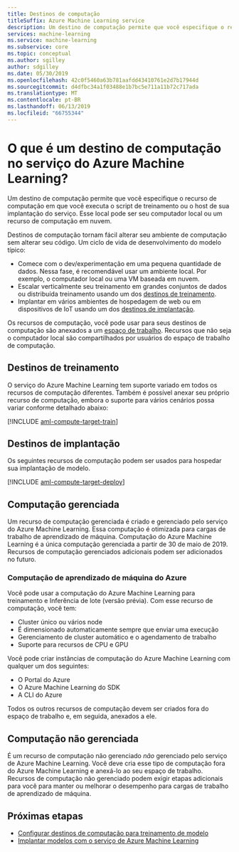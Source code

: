 ```yaml
---
title: Destinos de computação
titleSuffix: Azure Machine Learning service
description: Um destino de computação permite que você especifique o recurso de computação em que você executa o script de treinamento ou o host de sua implantação do serviço. Esse local pode ser seu computador local ou um recurso de computação em nuvem.
services: machine-learning
ms.service: machine-learning
ms.subservice: core
ms.topic: conceptual
ms.author: sgilley
author: sdgilley
ms.date: 05/30/2019
ms.openlocfilehash: 42c0f5460a63b781aafdd43410761e2d7b17944d
ms.sourcegitcommit: d4dfbc34a1f03488e1b7bc5e711a11b72c717ada
ms.translationtype: MT
ms.contentlocale: pt-BR
ms.lasthandoff: 06/13/2019
ms.locfileid: "66755344"
---
```

#  <a name="what-is-a-compute-target-in-azure-machine-learning-service"></a>O que é um destino de computação no serviço do Azure Machine Learning? 

Um destino de computação permite que você especifique o recurso de computação em que você executa o script de treinamento ou o host de sua implantação do serviço. Esse local pode ser seu computador local ou um recurso de computação em nuvem.

Destinos de computação tornam fácil alterar seu ambiente de computação sem alterar seu código.  Um ciclo de vida de desenvolvimento do modelo típico:

* Comece com o dev/experimentação em uma pequena quantidade de dados. Nessa fase, é recomendável usar um ambiente local. Por exemplo, o computador local ou uma VM baseada em nuvem.
* Escalar verticalmente seu treinamento em grandes conjuntos de dados ou distribuída treinamento usando um dos [destinos de treinamento](#train).  
* Implantar em vários ambientes de hospedagem de web ou em dispositivos de IoT usando um dos [destinos de implantação](#deploy).

Os recursos de computação, você pode usar para seus destinos de computação são anexados a um [espaço de trabalho](concept-workspace.md). Recursos que não seja o computador local são compartilhados por usuários do espaço de trabalho de computação.

## <a name="train"></a> Destinos de treinamento

O serviço do Azure Machine Learning tem suporte variado em todos os recursos de computação diferentes.  Também é possível anexar seu próprio recurso de computação, embora o suporte para vários cenários possa variar conforme detalhado abaixo:

[!INCLUDE [aml-compute-target-train](../../../includes/aml-compute-target-train.md)]


## <a name="deploy"></a>Destinos de implantação

Os seguintes recursos de computação podem ser usados para hospedar sua implantação de modelo.

[!INCLUDE [aml-compute-target-deploy](../../../includes/aml-compute-target-deploy.md)]


## <a name="managed-compute"></a>Computação gerenciada

Um recurso de computação gerenciada é criado e gerenciado pelo serviço do Azure Machine Learning. Essa computação é otimizada para cargas de trabalho de aprendizado de máquina. Computação do Azure Machine Learning é a única computação gerenciada a partir de 30 de maio de 2019. Recursos de computação gerenciados adicionais podem ser adicionados no futuro.

### <a name="amlcompute"></a> Computação de aprendizado de máquina do Azure

Você pode usar a computação do Azure Machine Learning para treinamento e Inferência de lote (versão prévia).  Com esse recurso de computação, você tem:

* Cluster único ou vários node
* É dimensionado automaticamente sempre que enviar uma execução 
* Gerenciamento de cluster automático e o agendamento de trabalho 
* Suporte para recursos de CPU e GPU

Você pode criar instâncias de computação do Azure Machine Learning com qualquer um dos seguintes:

* O Portal do Azure
* O Azure Machine Learning do SDK
* A CLI do Azure

Todos os outros recursos de computação devem ser criados fora do espaço de trabalho e, em seguida, anexados a ele.

## <a name="unmanaged-compute"></a>Computação não gerenciada

É um recurso de computação não gerenciado *não* gerenciado pelo serviço de Azure Machine Learning. Você deve cria esse tipo de computação fora do Azure Machine Learning e anexá-lo ao seu espaço de trabalho. Recursos de computação não gerenciado podem exigir etapas adicionais para você para manter ou melhorar o desempenho para cargas de trabalho de aprendizado de máquina.

## <a name="next-steps"></a>Próximas etapas

* [Configurar destinos de computação para treinamento de modelo](how-to-set-up-training-targets.md)
* [Implantar modelos com o serviço de Azure Machine Learning](how-to-deploy-and-where.md)